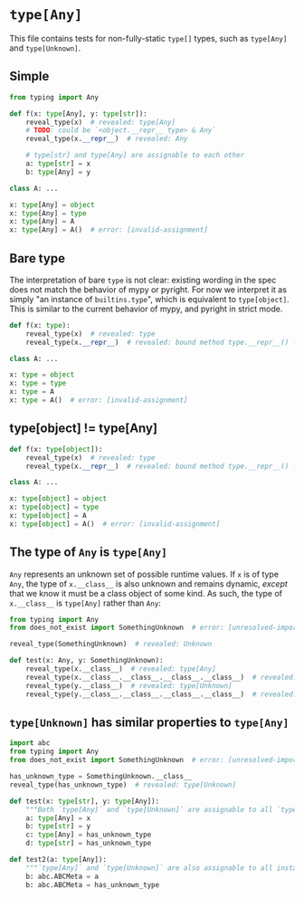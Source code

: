 # `type[Any]`

This file contains tests for non-fully-static `type[]` types, such as `type[Any]` and
`type[Unknown]`.

## Simple

```py
from typing import Any

def f(x: type[Any], y: type[str]):
    reveal_type(x)  # revealed: type[Any]
    # TODO: could be `<object.__repr__ type> & Any`
    reveal_type(x.__repr__)  # revealed: Any

    # type[str] and type[Any] are assignable to each other
    a: type[str] = x
    b: type[Any] = y

class A: ...

x: type[Any] = object
x: type[Any] = type
x: type[Any] = A
x: type[Any] = A()  # error: [invalid-assignment]
```

## Bare type

The interpretation of bare `type` is not clear: existing wording in the spec does not match the
behavior of mypy or pyright. For now we interpret it as simply "an instance of `builtins.type`",
which is equivalent to `type[object]`. This is similar to the current behavior of mypy, and pyright
in strict mode.

```py
def f(x: type):
    reveal_type(x)  # revealed: type
    reveal_type(x.__repr__)  # revealed: bound method type.__repr__() -> str

class A: ...

x: type = object
x: type = type
x: type = A
x: type = A()  # error: [invalid-assignment]
```

## type[object] != type[Any]

```py
def f(x: type[object]):
    reveal_type(x)  # revealed: type
    reveal_type(x.__repr__)  # revealed: bound method type.__repr__() -> str

class A: ...

x: type[object] = object
x: type[object] = type
x: type[object] = A
x: type[object] = A()  # error: [invalid-assignment]
```

## The type of `Any` is `type[Any]`

`Any` represents an unknown set of possible runtime values. If `x` is of type `Any`, the type of
`x.__class__` is also unknown and remains dynamic, *except* that we know it must be a class object
of some kind. As such, the type of `x.__class__` is `type[Any]` rather than `Any`:

```py
from typing import Any
from does_not_exist import SomethingUnknown  # error: [unresolved-import]

reveal_type(SomethingUnknown)  # revealed: Unknown

def test(x: Any, y: SomethingUnknown):
    reveal_type(x.__class__)  # revealed: type[Any]
    reveal_type(x.__class__.__class__.__class__.__class__)  # revealed: type[Any]
    reveal_type(y.__class__)  # revealed: type[Unknown]
    reveal_type(y.__class__.__class__.__class__.__class__)  # revealed: type[Unknown]
```

## `type[Unknown]` has similar properties to `type[Any]`

```py
import abc
from typing import Any
from does_not_exist import SomethingUnknown  # error: [unresolved-import]

has_unknown_type = SomethingUnknown.__class__
reveal_type(has_unknown_type)  # revealed: type[Unknown]

def test(x: type[str], y: type[Any]):
    """Both `type[Any]` and `type[Unknown]` are assignable to all `type[]` types"""
    a: type[Any] = x
    b: type[str] = y
    c: type[Any] = has_unknown_type
    d: type[str] = has_unknown_type

def test2(a: type[Any]):
    """`type[Any]` and `type[Unknown]` are also assignable to all instances of `type` subclasses"""
    b: abc.ABCMeta = a
    b: abc.ABCMeta = has_unknown_type
```
